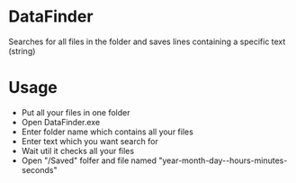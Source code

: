 # DataFinder
Searches for all files in the folder and saves lines containing a specific text (string)

# Usage
+ Put all your files in one folder
+ Open DataFinder.exe
+ Enter folder name which contains all your files
+ Enter text which you want search for
+ Wait util it checks all your files
+ Open "/Saved" folfer and file named "year-month-day--hours-minutes-seconds"

